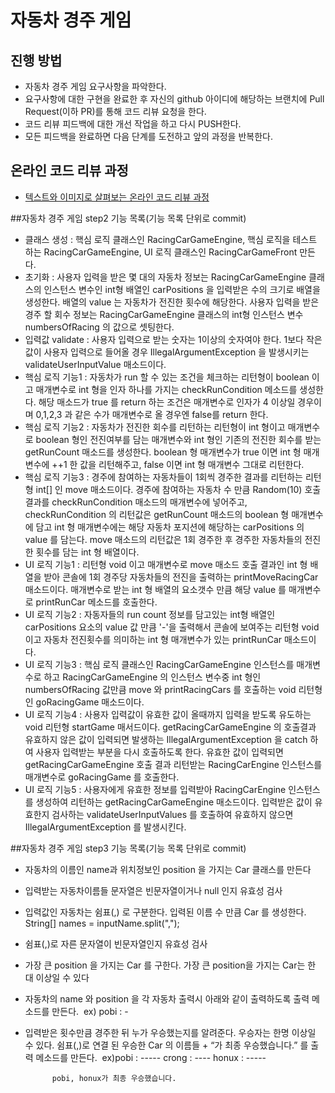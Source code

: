 # 자동차 경주 게임
## 진행 방법
* 자동차 경주 게임 요구사항을 파악한다.
* 요구사항에 대한 구현을 완료한 후 자신의 github 아이디에 해당하는 브랜치에 Pull Request(이하 PR)를 통해 코드 리뷰 요청을 한다.
* 코드 리뷰 피드백에 대한 개선 작업을 하고 다시 PUSH한다.
* 모든 피드백을 완료하면 다음 단계를 도전하고 앞의 과정을 반복한다.

## 온라인 코드 리뷰 과정
* [텍스트와 이미지로 살펴보는 온라인 코드 리뷰 과정](https://github.com/next-step/nextstep-docs/tree/master/codereview)

##자동차 경주 게임 step2 기능 목록(기능 목록 단위로 commit)
* 클래스 생성 : 핵심 로직 클래스인 RacingCarGameEngine, 핵심 로직을 테스트 하는 RacingCarGameEngine, 
  UI 로직 클래스인 RacingCarGameFront 만든다.
* 초기화 : 사용자 입력을 받은 몇 대의 자동차 정보는 RacingCarGameEngine 클래스의 인스턴스 변수인 
  int형 배열인 carPositions 을 입력받은 수의 크기로 배열을 생성한다. 배열의 value 는 자동차가 전진한 횟수에 해당한다.
  사용자 입력을 받은 경주 할 회수 정보는 RacingCarGameEngine 클래스의 
  int형 인스턴스 변수 numbersOfRacing 의 값으로 셋팅한다.
* 입력값 validate : 사용자 입력으로 받는 숫자는 1이상의 숫자여야 한다.
  1보다 작은 값이 사용자 입력으로 들어올 경우 IllegalArgumentException 을 발생시키는 validateUserInputValue 매소드이다.
* 핵심 로직 기능1 : 자동차가 run 할 수 있는 조건을 체크하는 리턴형이 boolean 이고 매개변수로 int 형을 인자 하나를 가지는 
  checkRunCondition 메소드를 생성한다. 해당 매소드가 true 를 return 하는 조건은 매개변수로 인자가 4 이상일 경우이며
  0,1,2,3 과 같은 수가 매개변수로 올 경우엔 false를 return 한다.
* 핵심 로직 기능2 : 자동차가 전진한 회수를 리턴하는 리턴형이 int 형이고 매개변수로 boolean 형인 전진여부를 담는 매개변수와 
  int 형인 기존의 전진한 회수를 받는 getRunCount 매소드를 생성한다. 
  boolean 형 매개변수가 true 이면 int 형 매개변수에 ++1 한 값을 리턴해주고, false 이면 int 형 매개변수 그대로 리턴한다.
* 핵심 로직 기능3 : 경주에 참여하는 자동차들이 1회씩 경주한 결과를 리턴하는 리턴형 int[] 인 move 매소드이다.
  경주에 참여하는 자동차 수 만큼 Random(10) 호출 결과를 checkRunCondition 매소드의 매개변수에 넣어주고,
  checkRunCondition 의 리턴값은 getRunCount 매소드의 boolean 형 매개변수에 담고 int 형 매개변수에는
  해당 자동차 포지션에 해당하는 carPositions 의 value 를 담는다. move 매소드의 리턴값은 1회 경주한 후 경주한 자동차들의
  전진한 횟수를 담는 int 형 배열이다.
* UI 로직 기능1 : 리턴형 void 이고 매개변수로 move 매소드 호출 결과인 int 형 배열을 받아 
  콘솔에 1회 경주당 자동차들의 전진을 출력하는 printMoveRacingCar 매소드이다.
  매개변수로 받는 int 형 배열의 요소갯수 만큼 해당 value 를 매개변수로 printRunCar 메소드를 호출한다.
* UI 로직 기능2 : 자동자들의 run count 정보를 담고있는 int형 배열인 carPositions 요소의 value 값 만큼 
  '-'을 출력해서 콘솔에 보여주는 리턴형 void 이고 자동차 전진횟수를 의미하는 int 형 매개변수가 있는 printRunCar 매소드이다.
* UI 로직 기능3 : 핵심 로직 클래스인 RacingCarGameEngine 인스턴스를 매개변수로 하고 RacingCarGameEngine 의 인스턴스 변수중
  int 형인 numbersOfRacing 값만큼 move 와 printRacingCars 를 호출하는 void 리턴형인 goRacingGame 매소드이다. 
* UI 로직 기능4 : 사용자 입력값이 유효한 값이 올때까지 입력을 받도록 유도하는 void 리턴형 startGame 매서드이다.
  getRacingCarGameEngine 의 호출결과 유효하지 않은 값이 입력되면 발생하는 IllegalArgumentException 을 catch 하여 
  사용자 입력받는 부분을 다시 호출하도록 한다. 유효한 값이 입력되면 getRacingCarGameEngine 호출 결과 리턴받는 
  RacingCarEngine 인스턴스를 매개변수로 goRacingGame 를 호출한다.
* UI 로직 기능5 : 사용자에게 유효한 정보를 입력받아 RacingCarEngine 인스턴스를 생성하여 리턴하는 getRacingCarGameEngine 매소드이다.
  입력받은 값이 유효한지 검사하는 validateUserInputValues 를 호출하여 유효하지 않으면 IllegalArgumentException 를 발생시킨다.
  
##자동차 경주 게임 step3 기능 목록(기능 목록 단위로 commit)
* 자동차의 이름인 name과 위치정보인 position 을 가지는 Car 클래스를 만든다
* 입력받는 자동차이름들 문자열은 빈문자열이거나 null 인지 유효성 검사 
* 입력값인 자동차는 쉼표(,) 로 구분한다. 입력된 이름 수 만큼 Car 를 생성한다. 
  String[] names = inputName.split(",");
* 쉼표(,)로 자른 문자열이 빈문자열인지 유효성 검사
* 가장 큰 position 을 가지는 Car 를 구한다. 
  가장 큰 position을 가지는 Car는 한 대 이상일 수 있다
* 자동차의 name 와 position 을 각 자동차 출력시 아래와 같이 출력하도록 출력 메소드를 만든다. 
  ex) pobi : -
* 입력받은 횟수만큼 경주한 뒤 누가 우승했는지를 알려준다. 우승자는 한명 이상일 수 있다. 쉼표(,)로 연결 된 우승한 Car 의 이름들 + “가 최종 우승했습니다.” 를 출력 메소드를 만든다.
          ex)pobi : -----
            crong : ----
            honux : -----

            pobi, honux가 최종 우승했습니다.
            









